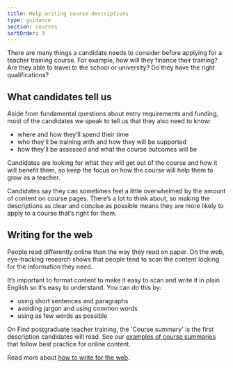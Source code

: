 ```yaml
---
title: Help writing course descriptions
type: guidance
section: courses
sortOrder: 3
---
```


There are many things a candidate needs to consider before applying for a teacher training course. For example, how will they finance their training? Are they able to travel to the school or university? Do they have the right qualifications?

## What candidates tell us

Aside from fundamental questions about entry requirements and funding, most of the candidates we speak to tell us that they also need to know:

- where and how they’ll spend their time
- who they’ll be training with and how they will be supported
- how they’ll be assessed and what the course outcomes will be

Candidates are looking for what they will get out of the course and how it will benefit them, so keep the focus on how the course will help them to grow as a teacher.

Candidates say they can sometimes feel a little overwhelmed by the amount of content on course pages. There’s a lot to think about, so making the descriptions as clear and concise as possible means they are more likely to apply to a course that’s right for them.

## Writing for the web

People read differently online than the way they read on paper. On the web, eye-tracking research shows that people tend to scan the content looking for the information they need.

It’s important to format content to make it easy to scan and write it in plain English so it’s easy to understand. You can do this by:

- using short sentences and paragraphs
- avoiding jargon and using common words
- using as few words as possible

On Find postgraduate teacher training, the 'Course summary' is the first description candidates will read. See our [examples of course summaries](/how-to-use-this-service/course-summary-examples) that follow best practice for online content.

Read more about [how to write for the web](https://www.gov.uk/guidance/content-design/writing-for-gov-uk).

